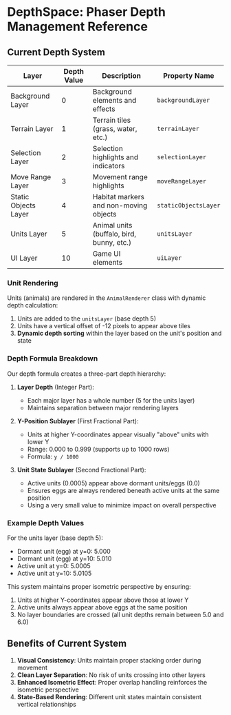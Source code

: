 # DepthSpace: Phaser Depth Management Reference

## Current Depth System
| Layer                 | Depth Value | Description                                  | Property Name         |
|-----------------------|-------------|----------------------------------------------|------------------------|
| Background Layer      | 0           | Background elements and effects              | `backgroundLayer`     |
| Terrain Layer         | 1           | Terrain tiles (grass, water, etc.)           | `terrainLayer`        |
| Selection Layer       | 2           | Selection highlights and indicators          | `selectionLayer`      |
| Move Range Layer      | 3           | Movement range highlights                    | `moveRangeLayer`      |
| Static Objects Layer  | 4           | Habitat markers and non-moving objects       | `staticObjectsLayer`  |
| Units Layer           | 5           | Animal units (buffalo, bird, bunny, etc.)    | `unitsLayer`          |
| UI Layer              | 10          | Game UI elements                             | `uiLayer`             |


### Unit Rendering
Units (animals) are rendered in the `AnimalRenderer` class with dynamic depth calculation:

1. Units are added to the `unitsLayer` (base depth 5)
2. Units have a vertical offset of -12 pixels to appear above tiles
3. **Dynamic depth sorting** within the layer based on the unit's position and state


### Depth Formula Breakdown
Our depth formula creates a three-part depth hierarchy:

1. **Layer Depth** (Integer Part):
   - Each major layer has a whole number (5 for the units layer)
   - Maintains separation between major rendering layers

2. **Y-Position Sublayer** (First Fractional Part):
   - Units at higher Y-coordinates appear visually "above" units with lower Y
   - Range: 0.000 to 0.999 (supports up to 1000 rows)
   - Formula: `y / 1000`

3. **Unit State Sublayer** (Second Fractional Part):
   - Active units (0.0005) appear above dormant units/eggs (0.0)
   - Ensures eggs are always rendered beneath active units at the same position
   - Using a very small value to minimize impact on overall perspective

### Example Depth Values
For the units layer (base depth 5):
- Dormant unit (egg) at y=0: 5.000
- Dormant unit (egg) at y=10: 5.010
- Active unit at y=0: 5.0005
- Active unit at y=10: 5.0105

This system maintains proper isometric perspective by ensuring:
1. Units at higher Y-coordinates appear above those at lower Y
2. Active units always appear above eggs at the same position
3. No layer boundaries are crossed (all unit depths remain between 5.0 and 6.0)

## Benefits of Current System
1. **Visual Consistency**: Units maintain proper stacking order during movement
2. **Clean Layer Separation**: No risk of units crossing into other layers
3. **Enhanced Isometric Effect**: Proper overlap handling reinforces the isometric perspective
4. **State-Based Rendering**: Different unit states maintain consistent vertical relationships

